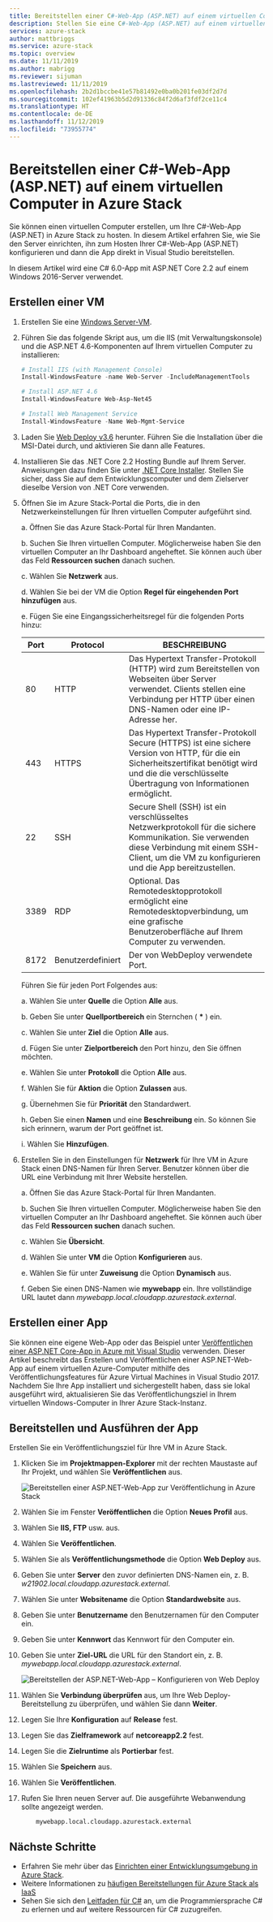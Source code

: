 ```yaml
---
title: Bereitstellen einer C#-Web-App (ASP.NET) auf einem virtuellen Computer in Azure Stack | Microsoft-Dokumentation
description: Stellen Sie eine C#-Web-App (ASP.NET) auf einem virtuellen Computer in Azure Stack bereit.
services: azure-stack
author: mattbriggs
ms.service: azure-stack
ms.topic: overview
ms.date: 11/11/2019
ms.author: mabrigg
ms.reviewer: sijuman
ms.lastreviewed: 11/11/2019
ms.openlocfilehash: 2b2d1bccbe41e57b81492e0ba0b201fe03df2d7d
ms.sourcegitcommit: 102ef41963b5d2d91336c84f2d6af3fdf2ce11c4
ms.translationtype: HT
ms.contentlocale: de-DE
ms.lasthandoff: 11/12/2019
ms.locfileid: "73955774"
---
```

# <a name="deploy-a-c-aspnet-web-app-to-a-vm-in-azure-stack"></a>Bereitstellen einer C#-Web-App (ASP.NET) auf einem virtuellen Computer in Azure Stack

Sie können einen virtuellen Computer erstellen, um Ihre C#-Web-App (ASP.NET) in Azure Stack zu hosten. In diesem Artikel erfahren Sie, wie Sie den Server einrichten, ihn zum Hosten Ihrer C#-Web-App (ASP.NET) konfigurieren und dann die App direkt in Visual Studio bereitstellen.

In diesem Artikel wird eine C# 6.0-App mit ASP.NET Core 2.2 auf einem Windows 2016-Server verwendet.

## <a name="create-a-vm"></a>Erstellen einer VM

1. Erstellen Sie eine [Windows Server-VM](azure-stack-quick-windows-portal.md).

1. Führen Sie das folgende Skript aus, um die IIS (mit Verwaltungskonsole) und die ASP.NET 4.6-Komponenten auf Ihrem virtuellen Computer zu installieren:

    ```PowerShell  
    # Install IIS (with Management Console)
    Install-WindowsFeature -name Web-Server -IncludeManagementTools
    
    # Install ASP.NET 4.6
    Install-WindowsFeature Web-Asp-Net45
    
    # Install Web Management Service
    Install-WindowsFeature -Name Web-Mgmt-Service
    ```

1. Laden Sie [Web Deploy v3.6](https://www.microsoft.com/download/details.aspx?id=43717) herunter. Führen Sie die Installation über die MSI-Datei durch, und aktivieren Sie dann alle Features.

1. Installieren Sie das .NET Core 2.2 Hosting Bundle auf Ihrem Server. Anweisungen dazu finden Sie unter [.NET Core Installer](https://dotnet.microsoft.com/download/dotnet-core/2.2). Stellen Sie sicher, dass Sie auf dem Entwicklungscomputer und dem Zielserver dieselbe Version von .NET Core verwenden.

1. Öffnen Sie im Azure Stack-Portal die Ports, die in den Netzwerkeinstellungen für Ihren virtuellen Computer aufgeführt sind.

    a. Öffnen Sie das Azure Stack-Portal für Ihren Mandanten.

    b. Suchen Sie Ihren virtuellen Computer. Möglicherweise haben Sie den virtuellen Computer an Ihr Dashboard angeheftet. Sie können auch über das Feld **Ressourcen suchen** danach suchen.

    c. Wählen Sie **Netzwerk** aus.

    d. Wählen Sie bei der VM die Option **Regel für eingehenden Port hinzufügen** aus.

    e. Fügen Sie eine Eingangssicherheitsregel für die folgenden Ports hinzu:

    | Port | Protocol | BESCHREIBUNG |
    | --- | --- | --- |
    | 80 | HTTP | Das Hypertext Transfer-Protokoll (HTTP) wird zum Bereitstellen von Webseiten über Server verwendet. Clients stellen eine Verbindung per HTTP über einen DNS-Namen oder eine IP-Adresse her. |
    | 443 | HTTPS | Das Hypertext Transfer-Protokoll Secure (HTTPS) ist eine sichere Version von HTTP, für die ein Sicherheitszertifikat benötigt wird und die die verschlüsselte Übertragung von Informationen ermöglicht.  |
    | 22 | SSH | Secure Shell (SSH) ist ein verschlüsseltes Netzwerkprotokoll für die sichere Kommunikation. Sie verwenden diese Verbindung mit einem SSH-Client, um die VM zu konfigurieren und die App bereitzustellen. |
    | 3389 | RDP | Optional. Das Remotedesktopprotokoll ermöglicht eine Remotedesktopverbindung, um eine grafische Benutzeroberfläche auf Ihrem Computer zu verwenden.   |
    | 8172 | Benutzerdefiniert | Der von WebDeploy verwendete Port. |

    Führen Sie für jeden Port Folgendes aus:

    a. Wählen Sie unter **Quelle** die Option **Alle** aus.

    b. Geben Sie unter **Quellportbereich** ein Sternchen ( **\*** ) ein.

    c. Wählen Sie unter **Ziel** die Option **Alle** aus.

    d. Fügen Sie unter **Zielportbereich** den Port hinzu, den Sie öffnen möchten.

    e. Wählen Sie unter **Protokoll** die Option **Alle** aus.

    f. Wählen Sie für **Aktion** die Option **Zulassen** aus.

    g. Übernehmen Sie für **Priorität** den Standardwert.

    h. Geben Sie einen **Namen** und eine **Beschreibung** ein. So können Sie sich erinnern, warum der Port geöffnet ist.

    i. Wählen Sie **Hinzufügen**.

1.  Erstellen Sie in den Einstellungen für **Netzwerk** für Ihre VM in Azure Stack einen DNS-Namen für Ihren Server. Benutzer können über die URL eine Verbindung mit Ihrer Website herstellen.

    a. Öffnen Sie das Azure Stack-Portal für Ihren Mandanten.

    b. Suchen Sie Ihren virtuellen Computer. Möglicherweise haben Sie den virtuellen Computer an Ihr Dashboard angeheftet. Sie können auch über das Feld **Ressourcen suchen** danach suchen.

    c. Wählen Sie **Übersicht**.

    d. Wählen Sie unter **VM** die Option **Konfigurieren** aus.

    e. Wählen Sie für unter **Zuweisung** die Option **Dynamisch** aus.

    f. Geben Sie einen DNS-Namen wie **mywebapp** ein. Ihre vollständige URL lautet dann *mywebapp.local.cloudapp.azurestack.external*.

## <a name="create-an-app"></a>Erstellen einer App 

Sie können eine eigene Web-App oder das Beispiel unter [Veröffentlichen einer ASP.NET Core-App in Azure mit Visual Studio](https://docs.microsoft.com/aspnet/core/tutorials/razor-pages/razor-pages-start?view=aspnetcore-2.2&tabs=visual-studio
) verwenden. Dieser Artikel beschreibt das Erstellen und Veröffentlichen einer ASP.NET-Web-App auf einem virtuellen Azure-Computer mithilfe des Veröffentlichungsfeatures für Azure Virtual Machines in Visual Studio 2017. Nachdem Sie Ihre App installiert und sichergestellt haben, dass sie lokal ausgeführt wird, aktualisieren Sie das Veröffentlichungsziel in Ihrem virtuellen Windows-Computer in Ihrer Azure Stack-Instanz.

## <a name="deploy-and-run-the-app"></a>Bereitstellen und Ausführen der App

Erstellen Sie ein Veröffentlichungsziel für Ihre VM in Azure Stack.

1. Klicken Sie im **Projektmappen-Explorer** mit der rechten Maustaste auf Ihr Projekt, und wählen Sie **Veröffentlichen** aus.

    ![Bereitstellen einer ASP.NET-Web-App zur Veröffentlichung in Azure Stack](media/azure-stack-dev-start-howto-vm-dotnet/deploy-app-to-azure-stack.png)

1. Wählen Sie im Fenster **Veröffentlichen** die Option **Neues Profil** aus.
1. Wählen Sie **IIS, FTP** usw. aus.
1. Wählen Sie **Veröffentlichen**.
1. Wählen Sie als **Veröffentlichungsmethode** die Option **Web Deploy** aus.
1. Geben Sie unter **Server** den zuvor definierten DNS-Namen ein, z. B. *w21902.local.cloudapp.azurestack.external*.
1. Wählen Sie unter **Websitename** die Option **Standardwebsite** aus.
1. Geben Sie unter **Benutzername** den Benutzernamen für den Computer ein.
1. Geben Sie unter **Kennwort** das Kennwort für den Computer ein.
1. Geben Sie unter **Ziel-URL** die URL für den Standort ein, z. B. *mywebapp.local.cloudapp.azurestack.external*.

    ![Bereitstellen der ASP.NET-Web-App – Konfigurieren von Web Deploy](media/azure-stack-dev-start-howto-vm-dotnet/configure-web-deploy.png)

1. Wählen Sie **Verbindung überprüfen** aus, um Ihre Web Deploy-Bereitstellung zu überprüfen, und wählen Sie dann **Weiter**.
1. Legen Sie Ihre **Konfiguration** auf **Release** fest.
1. Legen Sie das **Zielframework** auf  **netcoreapp2.2** fest.
1. Legen Sie die **Zielruntime** als **Portierbar** fest.
1. Wählen Sie **Speichern** aus.
1. Wählen Sie **Veröffentlichen**.
1. Rufen Sie Ihren neuen Server auf. Die ausgeführte Webanwendung sollte angezeigt werden.

    ```http  
        mywebapp.local.cloudapp.azurestack.external
    ```

## <a name="next-steps"></a>Nächste Schritte

- Erfahren Sie mehr über das [Einrichten einer Entwicklungsumgebung in Azure Stack](azure-stack-dev-start.md).
- Weitere Informationen zu [häufigen Bereitstellungen für Azure Stack als IaaS](azure-stack-dev-start-deploy-app.md)
- Sehen Sie sich den [Leitfaden für C#](https://docs.microsoft.com/dotnet/csharp/) an, um die Programmiersprache C# zu erlernen und auf weitere Ressourcen für C# zuzugreifen.

